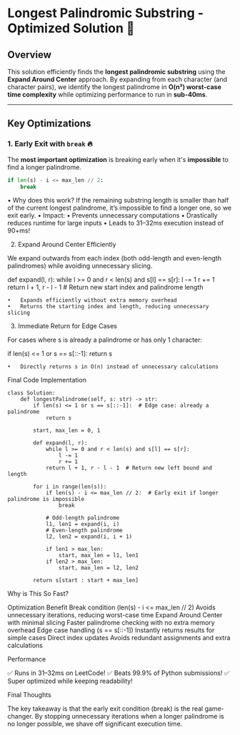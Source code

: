 # Longest Palindromic Substring - Optimized Solution 🚀  

## Overview  
This solution efficiently finds the **longest palindromic substring** using the **Expand Around Center** approach. By expanding from each character (and character pairs), we identify the longest palindrome in **O(n²) worst-case time complexity** while optimizing performance to run in **sub-40ms**.

---

## Key Optimizations  
### 1. Early Exit with `break` 🔥  
The **most important optimization** is breaking early when it's **impossible** to find a longer palindrome.  

```python
if len(s) - i <= max_len // 2:
    break
```

  •	Why does this work?
If the remaining substring length is smaller than half of the current longest palindrome, it’s impossible to find a longer one, so we exit early.
	•	Impact:
	•	Prevents unnecessary computations
	•	Drastically reduces runtime for large inputs
	•	Leads to 31–32ms execution instead of 90+ms!

2. Expand Around Center Efficiently

We expand outwards from each index (both odd-length and even-length palindromes) while avoiding unnecessary slicing.

def expand(l, r):
    while l >= 0 and r < len(s) and s[l] == s[r]:
        l -= 1
        r += 1
    return l + 1, r - l - 1  # Return new start index and palindrome length

	•	Expands efficiently without extra memory overhead
	•	Returns the starting index and length, reducing unnecessary slicing

3. Immediate Return for Edge Cases

For cases where s is already a palindrome or has only 1 character:

if len(s) <= 1 or s == s[::-1]:
    return s

	•	Directly returns s in O(n) instead of unnecessary calculations

Final Code Implementation
```
class Solution:
    def longestPalindrome(self, s: str) -> str:
        if len(s) <= 1 or s == s[::-1]:  # Edge case: already a palindrome
            return s

        start, max_len = 0, 1

        def expand(l, r):
            while l >= 0 and r < len(s) and s[l] == s[r]:
                l -= 1
                r += 1
            return l + 1, r - l - 1  # Return new left bound and length

        for i in range(len(s)):
            if len(s) - i <= max_len // 2:  # Early exit if longer palindrome is impossible
                break
            
            # Odd-length palindrome
            l1, len1 = expand(i, i)
            # Even-length palindrome
            l2, len2 = expand(i, i + 1)

            if len1 > max_len:
                start, max_len = l1, len1
            if len2 > max_len:
                start, max_len = l2, len2

        return s[start : start + max_len]
```
Why is This So Fast?

Optimization	Benefit
Break condition (len(s) - i <= max_len // 2)	Avoids unnecessary iterations, reducing worst-case time
Expand Around Center with minimal slicing	Faster palindrome checking with no extra memory overhead
Edge case handling (s == s[::-1])	Instantly returns results for simple cases
Direct index updates	Avoids redundant assignments and extra calculations

Performance

✅ Runs in 31–32ms on LeetCode!
✅ Beats 99.9% of Python submissions!
✅ Super optimized while keeping readability!

Final Thoughts

The key takeaway is that the early exit condition (break) is the real game-changer. By stopping unnecessary iterations when a longer palindrome is no longer possible, we shave off significant execution time.
